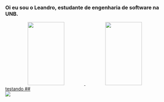 ### Oi eu sou o Leandro, estudante de engenharia de software na UNB.

<div align="center">
  <a href="https://github.com/leomitx10">
  <img height="200em" width="48%" src="https://github-readme-stats.vercel.app/api?username=leomitx10&show_icons=true&theme=dark&include_all_commits=true&count_private=true"/>
  <img height="200em" width="48%" src="https://github-readme-stats.vercel.app/api/top-langs/?username=leomitx10&layout=compact&langs_count=7&theme=dark"/>
</div>
  testando
  ##
 
<div> 
  <a href="https://www.linkedin.com/in/leandro-de-almeida-4777a618a/" target="_blank"><img src="https://img.shields.io/badge/-LinkedIn-%230077B5?style=for-the-badge&logo=linkedin&logoColor=white" target="_blank"></a> 
</div>
 
